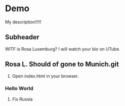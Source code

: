 # Demo

My description!!!!!

## Subheader

WITF is Rosa Luxemburg?
I will watch your bio on UTube.

## Rosa L. Should of gone to Munich.git

1.  Open index.html in your browser.

### Hello World

1.  Fix Russia
